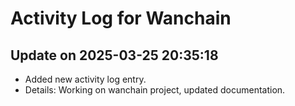 # Activity Log for Wanchain

## Update on 2025-03-25 20:35:18
- Added new activity log entry.
- Details: Working on wanchain project, updated documentation.

